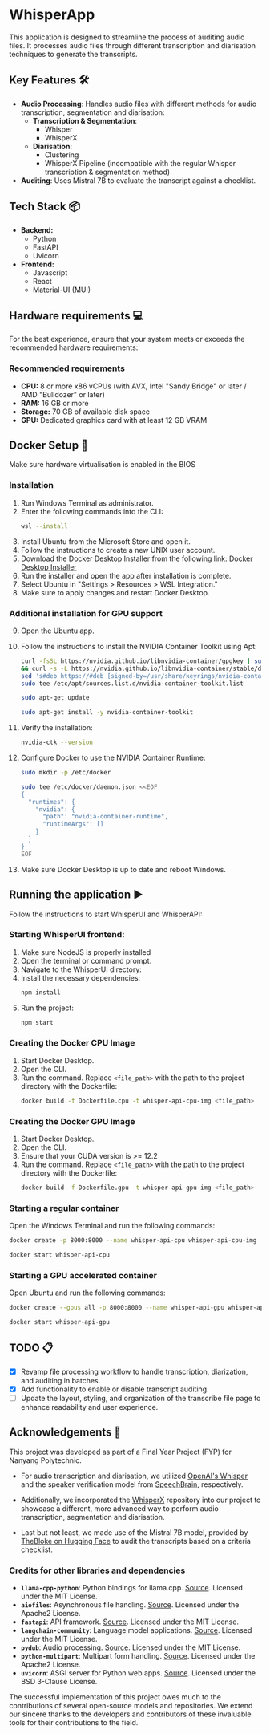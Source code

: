 # WhisperApp
This application is designed to streamline the process of auditing audio files. It processes audio files through different transcription and diarisation techniques to generate the transcripts.

## Key Features 🛠️
- **Audio Processing**: Handles audio files with different methods for audio transcription, segmentation and diarisation:
  - **Transcription & Segmentation**:
    - Whisper
    - WhisperX
  - **Diarisation**:
    - Clustering
    - WhisperX Pipeline (incompatible with the regular Whisper transcription & segmentation method)
- **Auditing**: Uses Mistral 7B to evaluate the transcript against a checklist.

## Tech Stack 📦
- **Backend:**
  - Python
  - FastAPI
  - Uvicorn
- **Frontend:**
  - Javascript
  - React
  - Material-UI (MUI)

## Hardware requirements 💻
For the best experience, ensure that your system meets or exceeds the recommended hardware requirements:
### Recommended requirements
- **CPU:** 8 or more x86 vCPUs (with AVX, Intel "Sandy Bridge" or later / AMD "Bulldozer" or later)
- **RAM:** 16 GB or more
- **Storage:** 70 GB of available disk space
- **GPU:** Dedicated graphics card with at least 12 GB VRAM

## Docker Setup 🐋
Make sure hardware virtualisation is enabled in the BIOS
### Installation
1. Run Windows Terminal as administrator.
2. Enter the following commands into the CLI:
    ```bash
    wsl --install
    ```
3. Install Ubuntu from the Microsoft Store and open it.
4. Follow the instructions to create a new UNIX user account.
5. Download the Docker Desktop Installer from the following link: [Docker Desktop Installer](https://docs.docker.com/desktop/install/windows-install/)
6. Run the installer and open the app after installation is complete.
7. Select Ubuntu in "Settings > Resources > WSL Integration."
8. Make sure to apply changes and restart Docker Desktop.
### Additional installation for GPU support
9. Open the Ubuntu app.
10. Follow the instructions to install the NVIDIA Container Toolkit using Apt:
    ```bash
    curl -fsSL https://nvidia.github.io/libnvidia-container/gpgkey | sudo gpg --dearmor -o /usr/share/keyrings/nvidia-container-toolkit-keyring.gpg \
    && curl -s -L https://nvidia.github.io/libnvidia-container/stable/deb/nvidia-container-toolkit.list | \
    sed 's#deb https://#deb [signed-by=/usr/share/keyrings/nvidia-container-toolkit-keyring.gpg] https://#g' | \
    sudo tee /etc/apt/sources.list.d/nvidia-container-toolkit.list
    ```

    ```bash
    sudo apt-get update
    ```

    ```bash
    sudo apt-get install -y nvidia-container-toolkit
    ```
11. Verify the installation:
    ```bash
    nvidia-ctk --version
    ```
12. Configure Docker to use the NVIDIA Container Runtime:
    ```bash
    sudo mkdir -p /etc/docker
    ```

    ```bash
    sudo tee /etc/docker/daemon.json <<EOF
    {
      "runtimes": {
        "nvidia": {
          "path": "nvidia-container-runtime",
          "runtimeArgs": []
        }
      }
    }
    EOF
    ```
13. Make sure Docker Desktop is up to date and reboot Windows.

## Running the application ▶️
Follow the instructions to start WhisperUI and WhisperAPI:
### Starting WhisperUI frontend:
1. Make sure NodeJS is properly installed
2. Open the terminal or command prompt.
3. Navigate to the WhisperUI directory:
4. Install the necessary dependencies:
    ```bash
    npm install
    ```
5. Run the project:
    ```bash
    npm start
    ```
### Creating the Docker CPU Image
1. Start Docker Desktop.
2. Open the CLI.
3. Run the command. Replace `<file_path>` with the path to the project directory with the Dockerfile:
    ```bash
    docker build -f Dockerfile.cpu -t whisper-api-cpu-img <file_path>
    ```
### Creating the Docker GPU Image
1. Start Docker Desktop.
2. Open the CLI.
3. Ensure that your CUDA version is >= 12.2
4. Run the command. Replace `<file_path>` with the path to the project directory with the Dockerfile:
    ```bash
    docker build -f Dockerfile.gpu -t whisper-api-gpu-img <file_path>
    ```
### Starting a regular container
Open the Windows Terminal and run the following commands:
```bash
docker create -p 8000:8000 --name whisper-api-cpu whisper-api-cpu-img
```

```bash
docker start whisper-api-cpu
```
### Starting a GPU accelerated container
Open Ubuntu and run the following commands:
```bash
docker create --gpus all -p 8000:8000 --name whisper-api-gpu whisper-api-gpu-img
```

```bash
docker start whisper-api-gpu
```

## TODO 📋
- [x] Revamp file processing workflow to handle transcription, diarization, and auditing in batches.
- [x] Add functionality to enable or disable transcript auditing.
- [ ] Update the layout, styling, and organization of the transcribe file page to enhance readability and user experience.

## Acknowledgements 🙏
This project was developed as part of a Final Year Project (FYP) for Nanyang Polytechnic.

- For audio transcription and diarisation, we utilized [OpenAI's Whisper](https://github.com/openai/whisper) and the speaker verification model from [SpeechBrain](https://github.com/speechbrain/speechbrain), respectively.

- Additionally, we incorporated the [WhisperX](https://github.com/m-bain/whisperX) repository into our project to showcase a different, more advanced way to perform audio transcription, segmentation and diarisation.

- Last but not least, we made use of the Mistral 7B model, provided by [TheBloke on Hugging Face](https://huggingface.co/TheBloke/Mistral-7B-Instruct-v0.1-GGUF) to audit the transcripts based on a criteria checklist.

### Credits for other libraries and dependencies
- **`llama-cpp-python`**: Python bindings for llama.cpp. [Source](https://github.com/abetlen/llama-cpp-python). Licensed under the MIT License.
- **`aiofiles`**: Asynchronous file handling. [Source](https://github.com/Tinche/aiofiles). Licensed under the Apache2 License.
- **`fastapi`**: API framework. [Source](https://github.com/tiangolo/fastapi). Licensed under the MIT License.
- **`langchain-community`**: Language model applications. [Source](https://github.com/langchain-ai/langchain). Licensed under the MIT License.
- **`pydub`**: Audio processing. [Source](https://github.com/jiaaro/pydub). Licensed under the MIT License.
- **`python-multipart`**: Multipart form handling. [Source](https://github.com/Kludex/python-multipart). Licensed under the Apache2 License.
- **`uvicorn`**: ASGI server for Python web apps. [Source](https://github.com/encode/uvicorn). Licensed under the BSD 3-Clause License.

The successful implementation of this project owes much to the contributions of several open-source models and repositories.
We extend our sincere thanks to the developers and contributors of these invaluable tools for their contributions to the field.

